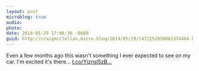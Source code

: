 ```yaml
---
layout: post
microblog: true
audio: 
photo: 
date: 2014-05-29 17:06:36 -0600
guid: http://craigmcclellan.micro.blog/2014/05/29/t472152056061374464.html
---
```

Even a few months ago this wasn't something I ever expected to see on my car. I'm excited it's there… [t.co/Yjznsl5zB...](http://t.co/Yjznsl5zBW)
